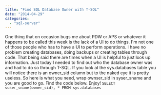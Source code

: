 ```yaml
---
title: "Find SQL Database Owner with T-SQL"
date: "2014-04-29"
categories: 
  - "sql-server"
---
```


One thing that on occasion bugs me about PDW or APS or whatever it happens to be called this week is the lack of a UI to do things. I'm not one of those people who has to have a UI to perform operations. I have no problem creating databases, doing backups or creating tables through code. That being said there are times when a UI is helpful to just look up information. Just today I needed to find out who the database owner was and had to do so through T-SQL. If you look at the sys.databases table you will notice there is an owner\_sid column but to the naked eye it is pretty useless. So here is what you need, wrap ownser\_sid in syser\_sname and you are good to go. Find the code below. Enjoy! `SELECT suser_sname(owner_sid), * FROM sys.databases`
